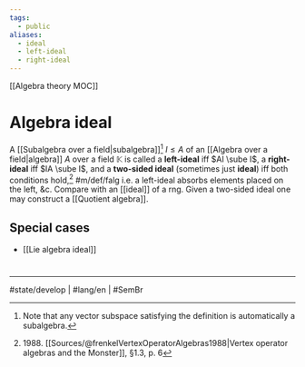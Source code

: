 ```yaml
---
tags:
  - public
aliases:
  - ideal
  - left-ideal
  - right-ideal
---
```

[[Algebra theory MOC]]
# Algebra ideal

A [[Subalgebra over a field|subalgebra]][^subs] $I \leq A$ of an [[Algebra over a field|algebra]] $A$ over a field $\mathbb{K}$ is called a **left-ideal** iff $AI \sube I$,
a **right-ideal** iff $IA \sube I$,
and a **two-sided ideal** (sometimes just **ideal**) iff both conditions hold,[^1988] #m/def/falg 
i.e. a left-ideal absorbs elements placed on the left, &c.
Compare with an [[ideal]] of a rng.
Given a two-sided ideal one may construct a [[Quotient algebra]].

  [^subs]: Note that any vector subspace satisfying the definition is automatically a subalgebra.


  [^1988]: 1988\. [[Sources/@frenkelVertexOperatorAlgebras1988|Vertex operator algebras and the Monster]], §1.3, p. 6

## Special cases

- [[Lie algebra ideal]]

#
---
#state/develop | #lang/en | #SemBr
